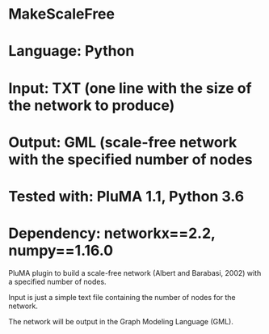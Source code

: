 # MakeScaleFree
# Language: Python
# Input: TXT (one line with the size of the network to produce)
# Output: GML (scale-free network with the specified number of nodes
# Tested with: PluMA 1.1, Python 3.6
# Dependency: networkx==2.2, numpy==1.16.0

PluMA plugin to build a scale-free network (Albert and Barabasi, 2002) with
a specified number of nodes.

Input is just a simple text file containing the number of nodes for the network.

The network will be output in the Graph Modeling Language (GML).
